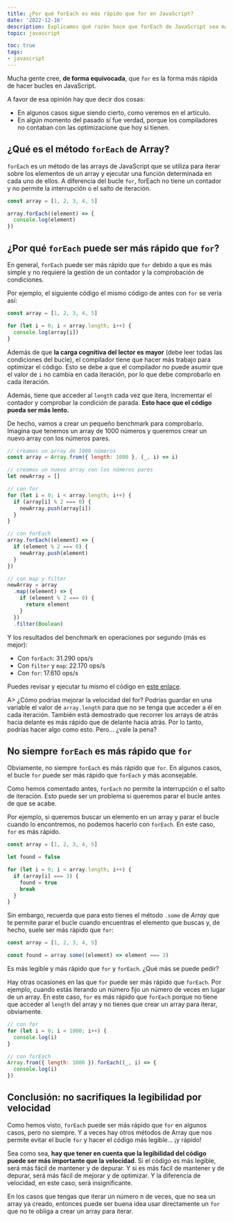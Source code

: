 ```yaml
---
title: ¿Por qué forEach es más rápido que for en JavaScript?
date: '2022-12-16'
description: Explicamos qué razón hace que forEach de JavaScript sea más rápido que el clásico for
topic: javascript

toc: true
tags:
- javascript
---
```


Mucha gente cree, **de forma equivocada**, que `for` es la forma más rápida de hacer bucles en JavaScript.

A favor de esa opinión hay que decir dos cosas:

- En algunos casos sigue siendo cierto, como veremos en el artículo.
- En algún momento del pasado sí fue verdad, porque los compiladores no contaban con las optimizacione que hoy sí tienen.

## ¿Qué es el método `forEach` de Array?

`forEach` es un método de las arrays de JavaScript que se utiliza para iterar sobre los elementos de un array y ejecutar una función determinada en cada uno de ellos. A diferencia del bucle `for`, forEach no tiene un contador y no permite la interrupción o el salto de iteración.

```javascript
const array = [1, 2, 3, 4, 5]

array.forEach((element) => {
  console.log(element)
})
```

## ¿Por qué `forEach` puede ser más rápido que `for`?

En general, `forEach` puede ser más rápido que `for` debido a que es más simple y no requiere la gestión de un contador y la comprobación de condiciones.

Por ejemplo, el siguiente código el mismo código de antes con `for` se vería así:

```javascript
const array = [1, 2, 3, 4, 5]

for (let i = 0; i < array.length; i++) {
  console.log(array[i])
}
```

Además de que **la carga cognitiva del lector es mayor** (debe leer todas las condiciones del bucle), el compilador tiene que hacer más trabajo para optimizar el código. Esto se debe a que el compilador no puede asumir que el valor de `i` no cambia en cada iteración, por lo que debe comprobarlo en cada iteración.

Además, tiene que acceder al `length` cada vez que itera, incrementar el contador y comprobar la condición de parada. **Esto hace que el código pueda ser más lento.**

De hecho, vamos a crear un pequeño benchmark para comprobarlo. Imagina que tenemos un array de 1000 números y queremos crear un nuevo array con los números pares.

```javascript
// creamos un array de 1000 números
const array = Array.from({ length: 1000 }, (_, i) => i)

// creamos un nuevo array con los números pares
let newArray = []

// con for
for (let i = 0; i < array.length; i++) {
  if (array[i] % 2 === 0) {
    newArray.push(array[i])
  }
}

// con forEach
array.forEach((element) => {
  if (element % 2 === 0) {
    newArray.push(element)
  }
})

// con map y filter
newArray = array
  .map((element) => {
    if (element % 2 === 0) {
      return element
    }
  })
  .filter(Boolean)
```

Y los resultados del benchmark en operaciones por segundo (más es mejor):

- Con `forEach`: 31.290 ops/s
- Con `filter` y `map`: 22.170 ops/s
- Con `for`: 17.610 ops/s

Puedes revisar y ejecutar tu mismo el código en [este enlace](https://slug.vercel.app/s/for-bench).

A> ¿Cómo podrías mejorar la velocidad del for? Podrías guardar en una variable el valor de `array.length` para que no se tenga que acceder a él en cada iteración. También está demostrado que recorrer los arrays de atrás hacia delante es más rápido que de delante hacia atrás. Por lo tanto, podrías hacer algo como esto. Pero... ¿vale la pena?

## No siempre `forEach` es más rápido que `for`

Obviamente, no siempre `forEach` es más rápido que `for`. En algunos casos, el bucle `for` puede ser más rápido que `forEach` y más aconsejable.

Como hemos comentado antes, `forEach` no permite la interrupción o el salto de iteración. Esto puede ser un problema si queremos parar el bucle antes de que se acabe.

Por ejemplo, si queremos buscar un elemento en un array y parar el bucle cuando lo encontremos, no podemos hacerlo con `forEach`. En este caso, `for` es más rápido.

```javascript
const array = [1, 2, 3, 4, 5]

let found = false

for (let i = 0; i < array.length; i++) {
  if (array[i] === 3) {
    found = true
    break
  }
}
```

Sin embargo, recuerda que para esto tienes el método `.some` de *Array* que te permite parar el bucle cuando encuentras el elemento que buscas y, de hecho, suele ser más rápido que `for`:

```javascript
const array = [1, 2, 3, 4, 5]

const found = array.some((element) => element === 3)
```

Es más legible y más rápido que `for` y `forEach`. ¿Qué más se puede pedir?

Hay otras ocasiones en las que `for` puede ser más rápido que `forEach`. Por ejemplo, cuando estás iterando un número fijo un número de veces en lugar de un array. En este caso, `for` es más rápido que `forEach` porque no tiene que acceder al `length` del array y no tienes que crear un array para iterar, obviamente.

```javascript
// con for
for (let i = 0; i < 1000; i++) {
  console.log(i)
}

// con forEach
Array.from({ length: 1000 }).forEach((_, i) => {
  console.log(i)
})
```

## Conclusión: no sacrifiques la legibilidad por velocidad

Como hemos visto, `forEach` puede ser más rápido que `for` en algunos casos, pero no siempre. Y a veces hay otros métodos de Array que nos permite evitar el bucle `for` y hacer el código más legible... ¡y rápido!

Sea como sea, **hay que tener en cuenta que la legibilidad del código puede ser más importante que la velocidad**. Si el código es más legible, será más fácil de mantener y de depurar. Y si es más fácil de mantener y de depurar, será más fácil de mejorar y de optimizar. Y la diferencia de velocidad, en este caso, será insignificante.

En los casos que tengas que iterar un número n de veces, que no sea un array ya creado, entonces puede ser buena idea usar directamente un `for` que no te obliga a crear un array para iterar.